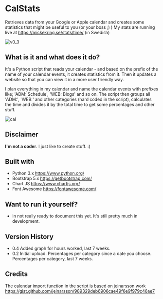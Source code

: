 # CalStats
 Retrieves data from your Google or Apple calendar and creates some statistics that might be useful to you (or your boss ;) )
 My stats are running live at https://mickekring.se/stats/time/ (in Swedish)
 
![v0_3](https://user-images.githubusercontent.com/10948066/124362857-f237fe80-dc37-11eb-8585-c4f550530f4b.jpg)

## What is it and what does it do?
It's a Python script that reads your calendar - and based on the prefix of the name of your calendar events, it creates statistics from it. Then it updates a website so that you can view it in a more user friendly way.

I plan everything in my calendar and name the calendar events with prefixes like; 'ADM: Schedule', 'WEB: Blogs' and so on. The script then groups all 'ADM:', 'WEB:' and other categories (hard coded in the script), calculates the time and divides it by the total time to get some percentages and other stuff.

![cal](https://user-images.githubusercontent.com/10948066/124256060-283b8c80-db2b-11eb-93fe-8a4928c986e2.jpg)

## Disclaimer
__I'm not a coder__. I just like to create stuff. :)

## Built with
* Python 3.x https://www.python.org/
* Bootstrap 5.x https://getbootstrap.com/
* Chart JS https://www.chartjs.org/
* Font Awesome https://fontawesome.com/

## Want to run it yourself?
* In not really ready to document this yet. It's still pretty much in development. 

## Version History
* 0.4 Added graph for hours worked, last 7 weeks.
* 0.2 Initial upload. Percentages per category since a date you choose. Percentages per category, last 7 weeks.

## Credits
The calendar import function in the script is based on jeinarsson work https://gist.github.com/jeinarsson/989329deb6906cae49f6e9f979c46ae7

